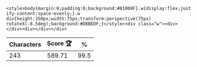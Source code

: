 `<style>body{margin:0;padding:0;background:#81008F}.w{display:flex;justify-content:space-evenly;}.w div{height:350px;width:75px;transform:perspective(75px) rotateX(-8.5deg);background:#DBBEDF;}</style><div class="w"><div></div><div></div></div>`

| Characters | Score 🏆 | %    |
| ---------- | -------- | ---- |
| 243        | 589.71   | 99.5 |
